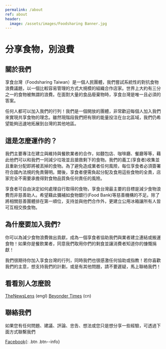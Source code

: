 ```yaml
---
permalink: /about
ref: about
header:
  image: /assets/images/Foodsharing Banner.jpg
---
```


# 分享食物，別浪費

## 關於我們

享食台灣（Foodsharing Taiwan）是一個人民團體，我們嘗試系統性的對抗食物浪費議題，以一個比較容易管理的方式大規模的組織合作店家。世界上大約有三分之一的食物被無謂的浪費。在面對大量的食品廢棄物時，享食台灣是唯一且必須的答案。

任何人都可以加入我們的行列！我們是一個開放的團體，非常歡迎每個人加入我們來實現共享食物的理念。雖然現階段我們把有限的能量投注在台北區域，我們仍希望能夠迅速地拓展到台灣的其他地區。

## 這是怎麼運作的？

我們主要專注在建立與維持與餐飲業者的合作，如麵包店、咖啡廳、餐廳等等，藉此他們可以和我們一同減少垃圾並且搶救剩下的食物。我們的義工(享食者)收集並且重新分配即將被丟掉的食物。為了避免造成業者任何風險，每位享食者必須簽署符合國內法規的免責聲明。爾後，享食者便需負起分配及食用這些食物的全責，店家完全不需要承擔得對食物品質負任何責任的風險。

享食者可自由決定如何處理自行取得的食物，享食台灣最主要的目標是減少食物浪費而非慈善助人。希望藉此彌補如食物銀行(Food Bank)等慈善機構的不足。除了將相關慈善團體排在第一順位，支持並與他們合作外，更建立公用冰箱讓所有人皆可互相交換食物。

## 為什麼要加入我們?

你可以為減少食物浪費做出貢獻，成為一個享食者協助我們與業者建立連結或搬運食物！如果你是餐飲業者，同意我們取用你們的剩食並讓消費者知道你的慷慨捐獻！

我們很期待你加入享食台灣的行列，同時我們也很感激任何協助或指教！若你喜歡我們的主意，想支持我們的計劃，或是有其他問題，請不要遲疑，馬上聯絡我們！

## 看看別人怎麼說

[TheNewsLens](https://international.thenewslens.com/article/69949) (engl)
[Beyonder Times](http://beyondertimes.com/?p=1036) (cn)

## 聯絡我們

如果您有任何問題、建議、評論、忠告、想法或您只是想分享一些經驗，可透過下面方式聯繫我們

[Facebook](https://www.facebook.com/foodsharingtaiwan/){: .btn .btn--info}
